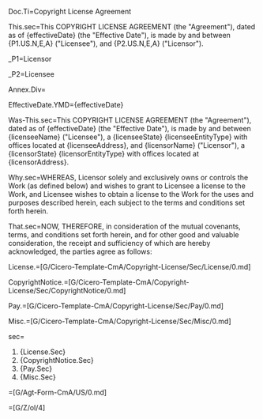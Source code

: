Doc.Ti=Copyright License Agreement


This.sec=This COPYRIGHT LICENSE AGREEMENT (the "Agreement"), dated as of {effectiveDate} (the "Effective Date"), is made by and between {P1.US.N,E,A} ("Licensee"), and {P2.US.N,E,A} ("Licensor").

_P1=Licensor

_P2=Licensee

Annex.Div=</i>

EffectiveDate.YMD={effectiveDate}


Was-This.sec=This COPYRIGHT LICENSE AGREEMENT (the "Agreement"), dated as of {effectiveDate} (the "Effective Date"), is made by and between {licenseeName} ("Licensee"), a {licenseeState} {licenseeEntityType} with offices located at {licenseeAddress}, and {licensorName} ("Licensor"), a {licensorState} {licensorEntityType} with offices located at {licensorAddress}.

Why.sec=WHEREAS, Licensor solely and exclusively owns or controls the Work (as defined below) and wishes to grant to Licensee a license to the Work, and Licensee wishes to obtain a license to the Work for the uses and purposes described herein, each subject to the terms and conditions set forth herein.

That.sec=NOW, THEREFORE, in consideration of the mutual covenants, terms, and conditions set forth herein, and for other good and valuable consideration, the receipt and sufficiency of which are hereby acknowledged, the parties agree as follows:

License.=[G/Cicero-Template-CmA/Copyright-License/Sec/License/0.md]

CopyrightNotice.=[G/Cicero-Template-CmA/Copyright-License/Sec/CopyrightNotice/0.md]

Pay.=[G/Cicero-Template-CmA/Copyright-License/Sec/Pay/0.md]

Misc.=[G/Cicero-Template-CmA/Copyright-License/Sec/Misc/0.md]

sec=<ol class="secs-and"><li>{License.Sec}<li>{CopyrightNotice.Sec}<li>{Pay.Sec}<li>{Misc.Sec}</ol>

=[G/Agt-Form-CmA/US/0.md]

=[G/Z/ol/4]
